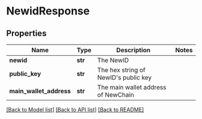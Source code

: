 # NewidResponse

## Properties
Name | Type | Description | Notes
------------ | ------------- | ------------- | -------------
**newid** | **str** | The NewID | 
**public_key** | **str** | The hex string of NewID&#x27;s public key | 
**main_wallet_address** | **str** | The main wallet address of NewChain | 

[[Back to Model list]](../README.md#documentation-for-models) [[Back to API list]](../README.md#documentation-for-api-endpoints) [[Back to README]](../README.md)

